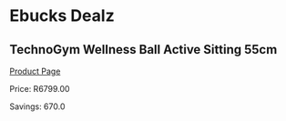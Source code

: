 
# Ebucks Dealz
## TechnoGym Wellness Ball Active Sitting 55cm
[Product Page](https://www.ebucks.com/web/shop/productSelected.do?prodId=1177401330&catId=1173528667)

Price: R6799.00

Savings: 670.0


	